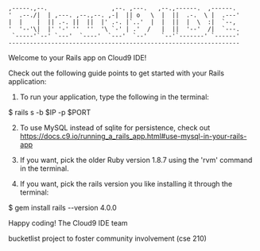     ,-----.,--.                  ,--. ,---.   ,--.,------.  ,------.
    '  .--./|  | ,---. ,--.,--. ,-|  || o   \  |  ||  .-.  \ |  .---'
    |  |    |  || .-. ||  ||  |' .-. |`..'  |  |  ||  |  \  :|  `--, 
    '  '--'\|  |' '-' ''  ''  '\ `-' | .'  /   |  ||  '--'  /|  `---.
     `-----'`--' `---'  `----'  `---'  `--'    `--'`-------' `------'
    ----------------------------------------------------------------- 


Welcome to your Rails app on Cloud9 IDE!

Check out the following guide points to get started with your Rails application:

1) To run your application, type the following in the terminal:

  $ rails s -b $IP -p $PORT

2) To use MySQL instead of sqlite for persistence, check out https://docs.c9.io/running_a_rails_app.html#use-mysql-in-your-rails-app

3) If you want, pick the older Ruby version 1.8.7 using the 'rvm' command in the terminal.

4) If you want, pick the rails version you like installing it through the terminal:

  $ gem install rails --version 4.0.0

Happy coding!
The Cloud9 IDE team

bucketlist project to foster community involvement (cse 210)
